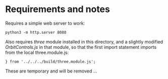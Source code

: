 # Requirements and notes

Requires a simple web server to work:

```
python3 -m http.server 8080
```

Also requires *three* module installed in this directory, and a slightly modified *OrbitControls.js* in that module, so that the first import statement imports from the local three.module.js:

```
} from '../../../build/three.module.js';
```

These are temporary and will be removed ...
